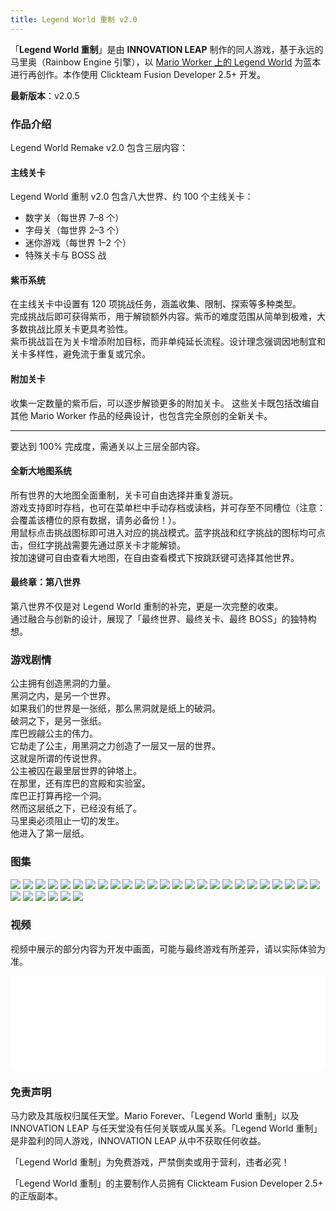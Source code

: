 ```yaml
---
title: Legend World 重制 v2.0
---
```


「**Legend World 重制**」是由 **INNOVATION LEAP** 制作的同人游戏，基于永远的马里奥（Rainbow Engine 引擎），以 [Mario Worker 上的 Legend World](/cn/legend-world-remake/legend-world-on-mario-worker) 为蓝本进行再创作。本作使用 Clickteam Fusion Developer 2.5+ 开发。

**最新版本**：v2.0.5

### 作品介绍
Legend World Remake v2.0 包含三层内容：

#### 主线关卡
Legend World 重制 v2.0 包含八大世界、约 100 个主线关卡：  
- 数字关（每世界 7–8 个）  
- 字母关（每世界 2–3 个）  
- 迷你游戏（每世界 1–2 个）  
- 特殊关卡与 BOSS 战

#### 紫币系统
在主线关卡中设置有 120 项挑战任务，涵盖收集、限制、探索等多种类型。  
完成挑战后即可获得紫币，用于解锁额外内容。紫币的难度范围从简单到极难，大多数挑战比原关卡更具考验性。  
紫币挑战旨在为关卡增添附加目标，而非单纯延长流程。设计理念强调因地制宜和关卡多样性，避免流于重复或冗余。

#### 附加关卡
收集一定数量的紫币后，可以逐步解锁更多的附加关卡。
这些关卡既包括改编自其他 Mario Worker 作品的经典设计，也包含完全原创的全新关卡。

---

要达到 100% 完成度，需通关以上三层全部内容。

#### 全新大地图系统
所有世界的大地图全面重制，关卡可自由选择并重复游玩。  
游戏支持即时存档，也可在菜单栏中手动存档或读档，并可存至不同槽位（注意：会覆盖该槽位的原有数据，请务必备份！）。  
用鼠标点击挑战图标即可进入对应的挑战模式。蓝字挑战和红字挑战的图标均可点击，但红字挑战需要先通过原关卡才能解锁。  
按加速键可自由查看大地图，在自由查看模式下按跳跃键可选择其他世界。

#### 最终章：第八世界
第八世界不仅是对 Legend World 重制的补完，更是一次完整的收束。  
通过融合与创新的设计，展现了「最终世界、最终关卡、最终 BOSS」的独特构想。

### 游戏剧情
公主拥有创造黑洞的力量。  
黑洞之内，是另一个世界。  
如果我们的世界是一张纸，那么黑洞就是纸上的破洞。  
破洞之下，是另一张纸。  
库巴觊觎公主的伟力。  
它劫走了公主，用黑洞之力创造了一层又一层的世界。  
这就是所谓的传说世界。  
公主被囚在最里层世界的钟塔上。  
在那里，还有库巴的宫殿和实验室。  
库巴正打算再挖一个洞。  
然而这层纸之下，已经没有纸了。  
马里奥必须阻止一切的发生。  
他进入了第一层纸。  

### 图集

<div class="image-gallery">
<img src="/images/lwr2.0/lwr2.0-title.webp" />
<img src="/images/lwr2.0/lwr2.0-sgr.webp" />
<img src="/images/lwr2.0/lwr2.0-map2.webp" />
<img src="/images/lwr2.0/lwr2.0-1-1.webp" />
<img src="/images/lwr2.0/lwr2.0-1-b.webp" />
<img src="/images/lwr2.0/lwr2.0-2-4.webp" />
<img src="/images/lwr2.0/lwr2.0-3-3.webp" />
<img src="/images/lwr2.0/lwr2.0-3-6.webp" />
<img src="/images/lwr2.0/lwr2.0-4-2.webp" />
<img src="/images/lwr2.0/lwr2.0-4-5.webp" />
<img src="/images/lwr2.0/lwr2.0-4-boss.webp" />
<img src="/images/lwr2.0/lwr2.0-5-2.webp" />
<img src="/images/lwr2.0/lwr2.0-5-5.webp" />
<img src="/images/lwr2.0/lwr2.0-6-2.webp" />
<img src="/images/lwr2.0/lwr2.0-6-a.webp" />
<img src="/images/lwr2.0/lwr2.0-6-6.webp" />
<img src="/images/lwr2.0/lwr2.0-7-2.webp" />
<img src="/images/lwr2.0/lwr2.0-8-2.webp" />
<img src="/images/lwr2.0/lwr2.0-8-4.webp" />
<img src="/images/lwr2.0/lwr2.0-8-6.webp" />
<img src="/images/lwr2.0/lwr2.0-8-7.webp" />
<img src="/images/lwr2.0/lwr2.0-8-p1.webp" />
<img src="/images/lwr2.0/lwr2.0-8-p2.webp" />
<img src="/images/lwr2.0/lwr2.0-8-p3.webp" />
<img src="/images/lwr2.0/lwr2.0-8-p4.webp" />
<img src="/images/lwr2.0/lwr2.0-8-q.webp" />
<img src="/images/lwr2.0/lwr2.0-title-finale.webp" />
<img src="/images/lwr2.0/lwr2.0-bj.webp" />
<img src="/images/lwr2.0/lwr2.0-minix.webp" />
<img src="/images/lwr2.0/lwr2.0-gc.webp" />
<img src="/images/lwr2.0/lwr2.0-ex.webp" />
</div>

### 视频
视频中展示的部分内容为开发中画面，可能与最终游戏有所差异，请以实际体验为准。

<iframe style="width: 100%;" src="//player.bilibili.com/player.html?isOutside=true&aid=115112488798956&bvid=BV1J7hRzEEPi&cid=32032951466&p=1&autoplay=0" scrolling="no" border="0" frameborder="no" framespacing="0" allowfullscreen="true"></iframe>

### 免责声明
马力欧及其版权归属任天堂。Mario Forever、「Legend World 重制」以及 INNOVATION LEAP 与任天堂没有任何关联或从属关系。「Legend World 重制」是非盈利的同人游戏，INNOVATION LEAP 从中不获取任何收益。

「Legend World 重制」为免费游戏，严禁倒卖或用于营利，违者必究！

「Legend World 重制」的主要制作人员拥有 Clickteam Fusion Developer 2.5+ 的正版副本。

